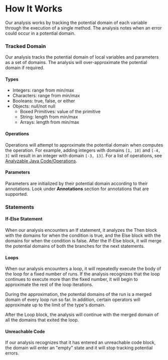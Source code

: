 # How It Works

Our analysis works by tracking the potential domain of each variable through the execution of a single method. The analysis notes when an error could occur in a potential domain.

### Tracked Domain
Our analysis tracks the potential domain of local variables and parameters as a set of domains. The analysis will over-approximate the potential domain if required.
#### Types
- Integers: range from min/max
- Characters: range from min/max
- Booleans: true, false, or either
- Objects: null/not null
  - Boxed Primitives: value of the primitive
  - String: length from min/max
  - Arrays: length from min/max
#### Operations
Operations will attempt to approximate the potential domain when computes the operation. For example, adding integers with domains `[1, 10]` and `[-4, 3]` will result in an integer with domain `[-3, 13]`.
For a list of operations, see [Analyzable Java Code/Operations](./valid-code).

#### Parameters
Parameters are initialized by their potential domain according to their annotations. Look under **Annotations** section for annotations that are supported.

### Statements
#### If-Else Statement
When our analysis encounters an If statement, it analyzes the Then block with the domains for when the condition is true, and the Else block with the domains for when the condition is false.
After the If-Else block, it will merge the potential domains of both the branches for the next statements.

#### Loops
When our analysis encounters a loop, it will repeatedly execute the body of the loop for a fixed number of runs.
If the analysis recognizes that the loop continues to execute more than the fixed number, it will begin to approximate the rest of the loop iterations.

During the approximation, the potential domains of the run is a merged domain of every loop run so far. In addition, certain operators will approximate up to the limit of the type's domain.

After the Loop block, the analysis will continue with the merged domain of all the domains that exited the loop.

#### Unreachable Code
If our analysis recognizes that it has entered an unreachable code block, the domain will enter an "empty" state and it will stop tracking potential errors.
